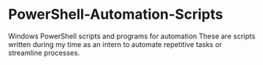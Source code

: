 # PowerShell-Automation-Scripts
Windows PowerShell scripts and programs for automation
These are scripts written during my time as an intern to automate repetitive tasks or streamline processes.
